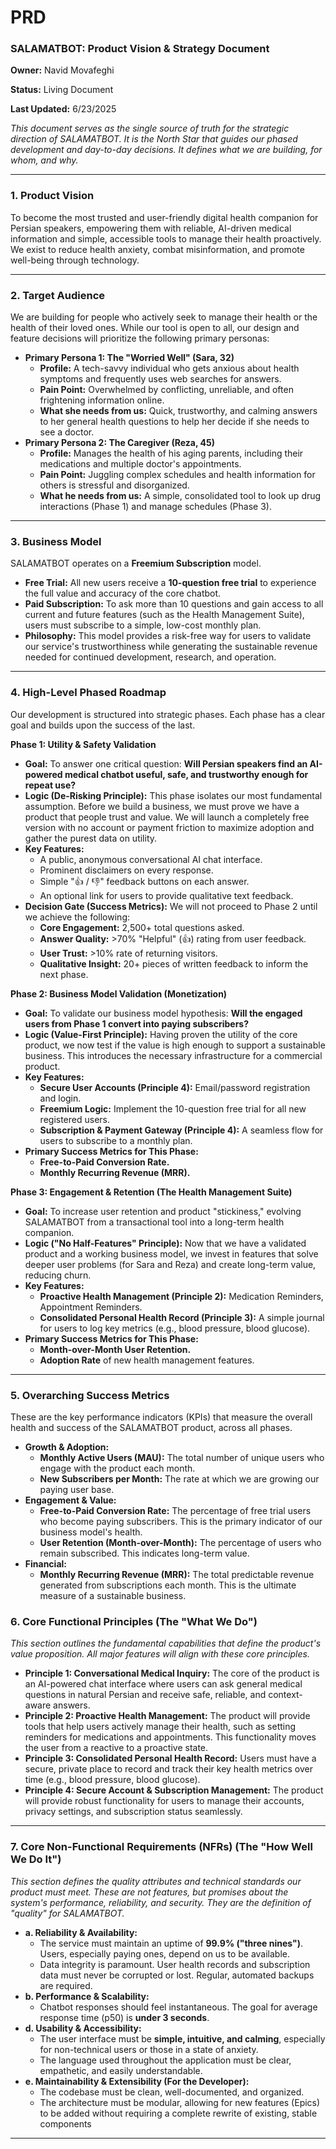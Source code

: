 # PRD

### **SALAMATBOT: Product Vision & Strategy Document**

**Owner:** Navid Movafeghi

**Status:** Living Document

**Last Updated:** 6/23/2025

*This document serves as the single source of truth for the strategic direction of SALAMATBOT. It is the North Star that guides our phased development and day-to-day decisions. It defines what we are building, for whom, and why.*

---

### **1. Product Vision**

To become the most trusted and user-friendly digital health companion for Persian speakers, empowering them with reliable, AI-driven medical information and simple, accessible tools to manage their health proactively. We exist to reduce health anxiety, combat misinformation, and promote well-being through technology.

---

### **2. Target Audience**

We are building for people who actively seek to manage their health or the health of their loved ones. While our tool is open to all, our design and feature decisions will prioritize the following primary personas:

- **Primary Persona 1: The "Worried Well" (Sara, 32)**
    - **Profile:** A tech-savvy individual who gets anxious about health symptoms and frequently uses web searches for answers.
    - **Pain Point:** Overwhelmed by conflicting, unreliable, and often frightening information online.
    - **What she needs from us:** Quick, trustworthy, and calming answers to her general health questions to help her decide if she needs to see a doctor.
- **Primary Persona 2: The Caregiver (Reza, 45)**
    - **Profile:** Manages the health of his aging parents, including their medications and multiple doctor's appointments.
    - **Pain Point:** Juggling complex schedules and health information for others is stressful and disorganized.
    - **What he needs from us:** A simple, consolidated tool to look up drug interactions (Phase 1) and manage schedules (Phase 3).

---

### **3. Business Model**

SALAMATBOT operates on a **Freemium Subscription** model.

- **Free Trial:** All new users receive a **10-question free trial** to experience the full value and accuracy of the core chatbot.
- **Paid Subscription:** To ask more than 10 questions and gain access to all current and future features (such as the Health Management Suite), users must subscribe to a simple, low-cost monthly plan.
- **Philosophy:** This model provides a risk-free way for users to validate our service's trustworthiness while generating the sustainable revenue needed for continued development, research, and operation.

---

### **4. High-Level Phased Roadmap**

Our development is structured into strategic phases. Each phase has a clear goal and builds upon the success of the last.

**Phase 1: Utility & Safety Validation**

- **Goal:** To answer one critical question: **Will Persian speakers find an AI-powered medical chatbot useful, safe, and trustworthy enough for repeat use?**
- **Logic (De-Risking Principle):** This phase isolates our most fundamental assumption. Before we build a business, we must prove we have a product that people trust and value. We will launch a completely free version with no account or payment friction to maximize adoption and gather the purest data on utility.
- **Key Features:**
    - A public, anonymous conversational AI chat interface.
    - Prominent disclaimers on every response.
    - Simple "👍 / 👎" feedback buttons on each answer.
    - An optional link for users to provide qualitative text feedback.
- **Decision Gate (Success Metrics):** We will not proceed to Phase 2 until we achieve the following:
    - **Core Engagement:** 2,500+ total questions asked.
    - **Answer Quality:** >70% "Helpful" (👍) rating from user feedback.
    - **User Trust:** >10% rate of returning visitors.
    - **Qualitative Insight:** 20+ pieces of written feedback to inform the next phase.

**Phase 2: Business Model Validation (Monetization)**

- **Goal:** To validate our business model hypothesis: **Will the engaged users from Phase 1 convert into paying subscribers?**
- **Logic (Value-First Principle):** Having proven the utility of the core product, we now test if the value is high enough to support a sustainable business. This introduces the necessary infrastructure for a commercial product.
- **Key Features:**
    - **Secure User Accounts (Principle 4):** Email/password registration and login.
    - **Freemium Logic:** Implement the 10-question free trial for all new registered users.
    - **Subscription & Payment Gateway (Principle 4):** A seamless flow for users to subscribe to a monthly plan.
- **Primary Success Metrics for This Phase:**
    - **Free-to-Paid Conversion Rate.**
    - **Monthly Recurring Revenue (MRR).**

**Phase 3: Engagement & Retention (The Health Management Suite)**

- **Goal:** To increase user retention and product "stickiness," evolving SALAMATBOT from a transactional tool into a long-term health companion.
- **Logic ("No Half-Features" Principle):** Now that we have a validated product and a working business model, we invest in features that solve deeper user problems (for Sara and Reza) and create long-term value, reducing churn.
- **Key Features:**
    - **Proactive Health Management (Principle 2):** Medication Reminders, Appointment Reminders.
    - **Consolidated Personal Health Record (Principle 3):** A simple journal for users to log key metrics (e.g., blood pressure, blood glucose).
- **Primary Success Metrics for This Phase:**
    - **Month-over-Month User Retention.**
    - **Adoption Rate** of new health management features.

---

### **5. Overarching Success Metrics**

These are the key performance indicators (KPIs) that measure the overall health and success of the SALAMATBOT product, across all phases.

- **Growth & Adoption:**
    - **Monthly Active Users (MAU):** The total number of unique users who engage with the product each month.
    - **New Subscribers per Month:** The rate at which we are growing our paying user base.
- **Engagement & Value:**
    - **Free-to-Paid Conversion Rate:** The percentage of free trial users who become paying subscribers. This is the primary indicator of our business model's health.
    - **User Retention (Month-over-Month):** The percentage of users who remain subscribed. This indicates long-term value.
- **Financial:**
    - **Monthly Recurring Revenue (MRR):** The total predictable revenue generated from subscriptions each month. This is the ultimate measure of a sustainable business.

### **6. Core Functional Principles (The "What We Do")**

*This section outlines the fundamental capabilities that define the product's value proposition. All major features will align with these core principles.*

- **Principle 1: Conversational Medical Inquiry:** The core of the product is an AI-powered chat interface where users can ask general medical questions in natural Persian and receive safe, reliable, and context-aware answers.
- **Principle 2: Proactive Health Management:** The product will provide tools that help users actively manage their health, such as setting reminders for medications and appointments. This functionality moves the user from a reactive to a proactive state.
- **Principle 3: Consolidated Personal Health Record:** Users must have a secure, private place to record and track their key health metrics over time (e.g., blood pressure, blood glucose).
- **Principle 4: Secure Account & Subscription Management:** The product will provide robust functionality for users to manage their accounts, privacy settings, and subscription status seamlessly.

---

### **7. Core Non-Functional Requirements (NFRs) (The "How Well We Do It")**

*This section defines the quality attributes and technical standards our product must meet. These are not features, but promises about the system's performance, reliability, and security. They are the definition of "quality" for SALAMATBOT.*

- **a. Reliability & Availability:**
    - The service must maintain an uptime of **99.9% ("three nines")**. Users, especially paying ones, depend on us to be available.
    - Data integrity is paramount. User health records and subscription data must never be corrupted or lost. Regular, automated backups are required.
- **b. Performance & Scalability:**
    - Chatbot responses should feel instantaneous. The goal for average response time (p50) is **under 3 seconds**.
- **d. Usability & Accessibility:**
    - The user interface must be **simple, intuitive, and calming**, especially for non-technical users or those in a state of anxiety.
    - The language used throughout the application must be clear, empathetic, and easily understandable.
- **e. Maintainability & Extensibility (For the Developer):**
    - The codebase must be clean, well-documented, and organized.
    - The architecture must be modular, allowing for new features (Epics) to be added without requiring a complete rewrite of existing, stable components

---